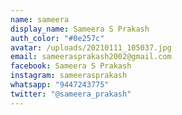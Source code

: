 ```yaml
---
name: sameera
display_name: Sameera S Prakash
auth_color: "#0e257c"
avatar: /uploads/20210111_105037.jpg
email: sameerasprakash2002@gmail.com
facebook: Sameera S Prakash
instagram: sameerasprakash
whatsapp: "9447243775"
twitter: "@sameera_prakash"
---
```

